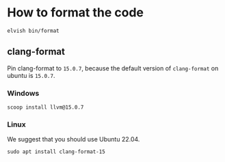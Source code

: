 # How to format the code
```
elvish bin/format
```

## clang-format
Pin clang-format to `15.0.7`, because the default version of `clang-format` on ubuntu is `15.0.7`.

### Windows
```
scoop install llvm@15.0.7
```

### Linux
We suggest that you should use Ubuntu 22.04.
```
sudo apt install clang-format-15
```